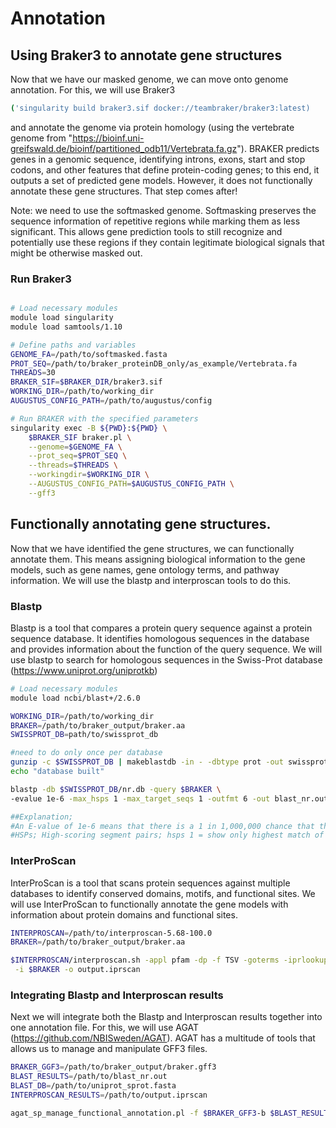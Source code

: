 # Annotation
## Using Braker3 to annotate gene structures

Now that we have our masked genome, we can move onto genome annotation.
For this, we will use Braker3 
```bash 
('singularity build braker3.sif docker://teambraker/braker3:latest)
````
and annotate the genome via protein homology (using the vertebrate genome from  "https://bioinf.uni-greifswald.de/bioinf/partitioned_odb11/Vertebrata.fa.gz"). BRAKER predicts genes in a genomic sequence, identifying introns, exons, start and stop codons, and other features that define protein-coding genes; to this end, it outputs a set of predicted gene models. However, it does not functionally annotate these gene structures. That step comes after!

Note: we need to use the softmasked genome. Softmasking preserves the sequence information of repetitive regions while marking them as less significant. This allows gene prediction tools to still recognize and potentially use these regions if they contain legitimate biological signals that might be otherwise masked out.

### Run Braker3
```bash

# Load necessary modules
module load singularity
module load samtools/1.10

# Define paths and variables
GENOME_FA=/path/to/softmasked.fasta
PROT_SEQ=/path/to/braker_proteinDB_only/as_example/Vertebrata.fa
THREADS=30
BRAKER_SIF=$BRAKER_DIR/braker3.sif
WORKING_DIR=/path/to/working_dir
AUGUSTUS_CONFIG_PATH=/path/to/augustus/config

# Run BRAKER with the specified parameters
singularity exec -B ${PWD}:${PWD} \
    $BRAKER_SIF braker.pl \
    --genome=$GENOME_FA \
    --prot_seq=$PROT_SEQ \
    --threads=$THREADS \
    --workingdir=$WORKING_DIR \
    --AUGUSTUS_CONFIG_PATH=$AUGUSTUS_CONFIG_PATH \
    --gff3
````


## Functionally annotating gene structures.
Now that we have identified the gene structures, we can functionally annotate them. This means assigning biological information to the gene models, such as gene names, gene ontology terms, and pathway information. We will use the blastp and interproscan tools to do this.

### Blastp
Blastp is a tool that compares a protein query sequence against a protein sequence database. It identifies homologous sequences in the database and provides information about the function of the query sequence. We will use blastp to search for homologous sequences in the Swiss-Prot database (https://www.uniprot.org/uniprotkb)

```bash
# Load necessary modules
module load ncbi/blast+/2.6.0

WORKING_DIR=/path/to/working_dir
BRAKER=/path/to/braker_output/braker.aa
SWISSPROT_DB=path/to/swissprot_db

#need to do only once per database
gunzip -c $SWISSPROT_DB | makeblastdb -in - -dbtype prot -out swissprot.nb -title nr
echo "database built"

blastp -db $SWISSPROT_DB/nr.db -query $BRAKER \
-evalue 1e-6 -max_hsps 1 -max_target_seqs 1 -outfmt 6 -out blast_nr.out

##Explanation;
#An E-value of 1e-6 means that there is a 1 in 1,000,000 chance that the alignment is due to random chance.
#HSPs; High-scoring segment pairs; hsps 1 = show only highest match of query-database pairs 
````

### InterProScan
InterProScan is a tool that scans protein sequences against multiple databases to identify conserved domains, motifs, and functional sites. We will use InterProScan to functionally annotate the gene models with information about protein domains and functional sites.

```bash
INTERPROSCAN=/path/to/interproscan-5.68-100.0
BRAKER=/path/to/braker_output/braker.aa

$INTERPROSCAN/interproscan.sh -appl pfam -dp -f TSV -goterms -iprlookup -pa -t p -cpu \
 -i $BRAKER -o output.iprscan

 ````
### Integrating Blastp and Interproscan results
Next we will integrate both the Blastp and Interproscan results together into one annotation file.  For this, we will use AGAT (https://github.com/NBISweden/AGAT). AGAT has a multitude of tools that allows us to manage and manipulate GFF3 files.

```bash
BRAKER_GGF3=/path/to/braker_output/braker.gff3
BLAST_RESULTS=/path/to/blast_nr.out
BLAST_DB=/path/to/uniprot_sprot.fasta
INTERPROSCAN_RESULTS=/path/to/output.iprscan

agat_sp_manage_functional_annotation.pl -f $BRAKER_GFF3-b $BLAST_RESULTS --db $BLAST_DB -i $INTERPROSCAN_RESULTS --clean_name --clean_product --be 1e-6 -a 1e-6  -o braker_annotated.gff3
 ````
